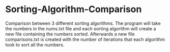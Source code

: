 # Sorting-Algorithm-Comparison
Comparison between 3 different sorting algorithms. The program will take the numbers in the nums.txt file and 
each sorting algorithm will create a new file containing the numbers sorted. Afterwards a new file comparisons.txt is created with the number
of iterations that each algorithm took to sort all the numbers.
